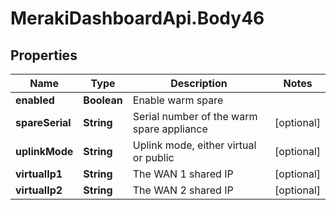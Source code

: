# MerakiDashboardApi.Body46

## Properties
Name | Type | Description | Notes
------------ | ------------- | ------------- | -------------
**enabled** | **Boolean** | Enable warm spare | 
**spareSerial** | **String** | Serial number of the warm spare appliance | [optional] 
**uplinkMode** | **String** | Uplink mode, either virtual or public | [optional] 
**virtualIp1** | **String** | The WAN 1 shared IP | [optional] 
**virtualIp2** | **String** | The WAN 2 shared IP | [optional] 
